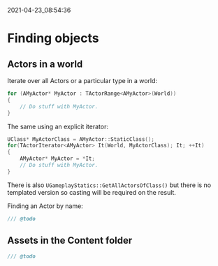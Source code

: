 2021-04-23_08:54:36

# Finding objects

## Actors in a world
Iterate over all Actors or a particular type in a world:
```cpp
for (AMyActor* MyActor : TActorRange<AMyActor>(World))
{
    // Do stuff with MyActor.
}
```
The same using an explicit iterator:
```cpp
UClass* MyActorClass = AMyActor::StaticClass();
for(TActorIterator<AMyActor> It(World, MyActorClass); It; ++It)
{
    AMyActor* MyActor = *It;
    // Do stuff with MyActor.
}
```

There is also `UGameplayStatics::GetAllActorsOfClass()` but there is no templated version so casting will be required on the result.

Finding an Actor by name:
```cpp
/// @todo
```

## Assets in the Content folder
```cpp
/// @todo
```